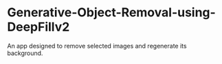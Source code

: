# Generative-Object-Removal-using-DeepFillv2
An app designed to remove selected images and regenerate its background. 

